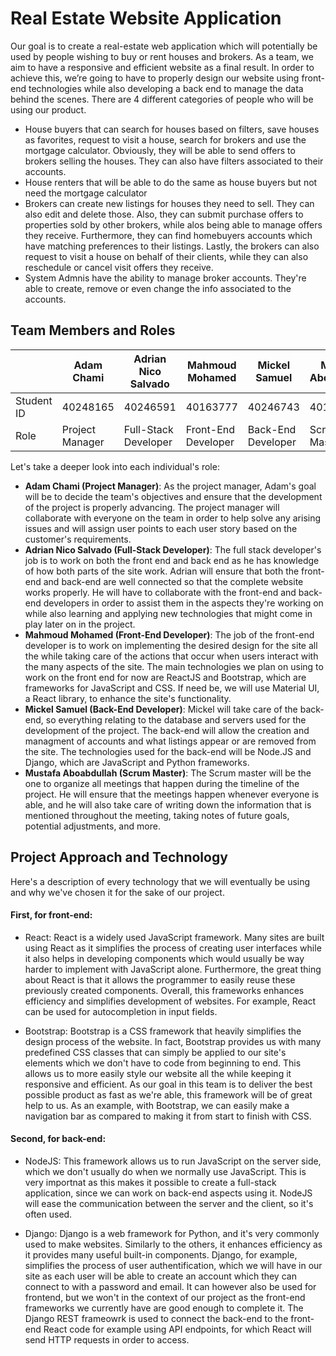 # Real Estate Website Application

Our goal is to create a real-estate web application which will potentially be used by people wishing to buy or rent houses and brokers. As a team, we aim to have a responsive and efficient website as a final result. In order to achieve this, we’re going to have to properly design our website using front-end technologies while also developing a back end to manage the data behind the scenes.
There are 4 different categories of people who will be using our product.
* House buyers that can search for houses based on filters, save houses as favorites, request to visit a house, search for brokers and use the mortgage calculator. Obviously, they will be able to send offers to brokers selling the houses. They can also have filters associated to their accounts.
* House renters that will be able to do the same as house buyers but not need the mortgage calculator
* Brokers can create new listings for houses they need to sell. They can also edit and delete those. Also, they can submit purchase offers to properties sold by other brokers, while alos being able to manage offers they receive. Furthermore, they can find homebuyers accounts which have matching preferences to their listings. Lastly, the brokers can also request to visit a house on behalf of their clients, while they can also reschedule or cancel visit offers they receive.
* System Admnis have the ability to manage broker accounts. They're able to create, remove or even change the info associated to the accounts.

## **Team Members and Roles**

|              | Adam Chami        | Adrian Nico Salvado    | Mahmoud Mohamed      | Mickel Samuel       | Mustafa Aboabdullah  |
|--------------|-------------------|------------------------|----------------------|---------------------|----------------------|
| Student ID   | 40248165          | 40246591               | 40163777             | 40246743            | 40199998             |
| Role         | Project Manager   | Full-Stack Developer   | Front-End Developer  | Back-End Developer  | Scrum Master         |


Let's take a deeper look into each individual's role:

* **Adam Chami (Project Manager)**: As the project manager, Adam's goal will be to decide the team's objectives and ensure that the development of the project is properly advancing. The project manager will collaborate with everyone on the team in order to help solve any arising issues and will assign user points to each user story based on the customer's requirements.
* **Adrian Nico Salvado (Full-Stack Developer)**: The full stack developer's job is to work on both the front end and back end as he has knowledge of how both parts of the site work. Adrian will ensure that both the front-end and back-end are well connected so that the complete website works properly. He will have to collaborate with the front-end and back-end developers in order to assist them in the aspects they're working on while also learning and applying new technologies that might come in play later on in the project.
* **Mahmoud Mohamed (Front-End Developer)**: The job of the front-end developer is to work on implementing the desired design for the site all the while taking care of the actions that occur when users interact with the many aspects of the site. The main technologies we plan on using to work on the front end for now are ReactJS and Bootstrap, which are frameworks for JavaScript and CSS. If need be, we will use Material UI, a React library, to enhance the site's functionality.
* **Mickel Samuel (Back-End Developer)**: Mickel will take care of the back-end, so everything relating to the database and servers used for the development of the project. The back-end will allow the creation and managment of accounts and what listings appear or are removed from the site. The technologies used for the back-end will be Node.JS and Django, which are JavaScript and Python frameworks.
* **Mustafa Aboabdullah (Scrum Master)**: The Scrum master will be the one to organize all meetings that happen during the timeline of the project. He will ensure that the meetings happen whenever everyone is able, and he will also take care of writing down the information that is mentioned throughout the meeting, taking notes of future goals, potential adjustments, and more.

## **Project Approach and Technology**
Here's a description of every technology that we will eventually be using and why we've chosen it for the sake of our project.

#### First, for front-end:
* React: React is a widely used JavaScript framework. Many sites are built using React as it simplifies the process of creating user interfaces while it also helps in developing components which would usually be way harder to implement with JavaScript alone. Furthermore, the great thing about React is that it allows the programmer to easily reuse these previously created components. Overall, this frameworks enhances efficiency and simplifies development of websites. For example, React can be used for autocompletion in input fields.

* Bootstrap: Bootstrap is a CSS framework that heavily simplifies the design process of the website. In fact, Bootstrap provides us with many predefined CSS classes that can simply be applied to our site's elements which we don't have to code from beginning to end. This allows us to more easily style our website all the while keeping it responsive and efficient. As our goal in this team is to deliver the best possible product as fast as we're able, this framework will be of great help to us. As an example, with Bootstrap, we can easily make a navigation bar as compared to making it from start to finish with CSS.

#### Second, for back-end:
* NodeJS: This framework allows us to run JavaScript on the server side, which we don't usually do when we normally use JavaScript. This is very importnat as this makes it possible to create a full-stack application, since we can work on back-end aspects using it. NodeJS will ease the communication between the server and the client, so it's often used.

* Django: Django is a web framework for Python, and it's very commonly used to make websites. Similarly to the others, it enhances efficiency as it provides many useful built-in components. Django, for example, simplifies the process of user authentification, which we will have in our site as each user will be able to create an account which they can connect to with a password and email. It can however also be used for frontend, but we won't in the context of our project as the front-end frameworks we currently have are good enough to complete it. The Django REST frameowrk is used to connect the back-end to the front-end React code for example using API endpoints, for which React will send HTTP requests in order to access.

<!--
## List of questions:
* How do we divide our files for the gitHub
* The meeting minutes, how many times should we ideally meet a week
* Is the info we put enough
-->
